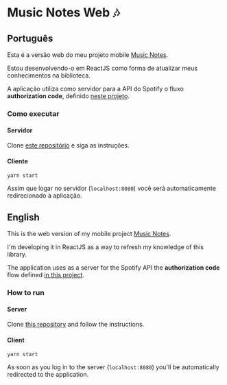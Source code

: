 # Music Notes Web 🎶

## Português
Esta é a versão web do meu projeto mobile [Music Notes](https://github.com/glhrrm/music-notes).

Estou desenvolvendo-o em ReactJS como forma de atualizar meus conhecimentos na biblioteca.

A aplicação utiliza como servidor para a API do Spotify o fluxo __authorization code__, definido [neste projeto](https://github.com/spotify/web-api-auth-examples).

### Como executar

#### Servidor
Clone [este repositório](https://github.com/spotify/web-api-auth-examples) e siga as instruções.

#### Cliente
~~~
yarn start
~~~
Assim que logar no servidor (`localhost:8080`) você será automaticamente redirecionado à aplicação.

## English
This is the web version of my mobile project [Music Notes](https://github.com/glhrrm/music-notes).

I'm developing it in ReactJS as a way to refresh my knowledge of this library.

The application uses as a server for the Spotify API the __authorization code__ flow defined [in this project](https://github.com/spotify/web-api-auth-examples).

### How to run

#### Server
Clone [this repository](https://github.com/spotify/web-api-auth-examples) and follow the instructions.

#### Client
~~~
yarn start
~~~
As soon as you log in to the server (`localhost:8080`) you'll be automatically redirected to the application.
